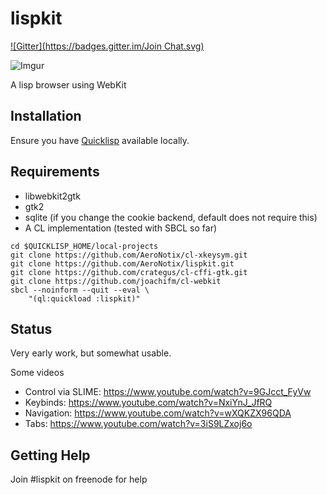 lispkit
=======

[![Gitter](https://badges.gitter.im/Join Chat.svg)](https://gitter.im/AeroNotix/lispkit?utm_source=badge&utm_medium=badge&utm_campaign=pr-badge&utm_content=badge)

![Imgur](http://i.imgur.com/iWNSIWa.png)


A lisp browser using WebKit


Installation
------------

Ensure you have [Quicklisp](http://quicklisp.org) available locally.

Requirements
------------

* libwebkit2gtk
* gtk2
* sqlite (if you change the cookie backend, default does not require this)
* A CL implementation (tested with SBCL so far)

```shell
cd $QUICKLISP_HOME/local-projects
git clone https://github.com/AeroNotix/cl-xkeysym.git
git clone https://github.com/AeroNotix/lispkit.git
git clone https://github.com/crategus/cl-cffi-gtk.git
git clone https://github.com/joachifm/cl-webkit
sbcl --noinform --quit --eval \
    "(ql:quickload :lispkit)"
```

Status
------

Very early work, but somewhat usable.

Some videos

* Control via SLIME: https://www.youtube.com/watch?v=9GJcct_FyVw
* Keybinds: https://www.youtube.com/watch?v=NxiYnJ_JfRQ
* Navigation: https://www.youtube.com/watch?v=wXQKZX96QDA
* Tabs: https://www.youtube.com/watch?v=3iS9LZxoj6o

Getting Help
------------

Join #lispkit on freenode for help
